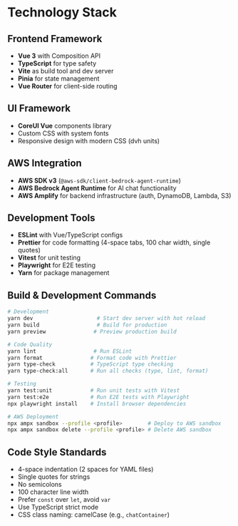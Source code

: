 # Technology Stack

## Frontend Framework

- **Vue 3** with Composition API
- **TypeScript** for type safety
- **Vite** as build tool and dev server
- **Pinia** for state management
- **Vue Router** for client-side routing

## UI Framework

- **CoreUI Vue** components library
- Custom CSS with system fonts
- Responsive design with modern CSS (dvh units)

## AWS Integration

- **AWS SDK v3** (`@aws-sdk/client-bedrock-agent-runtime`)
- **AWS Bedrock Agent Runtime** for AI chat functionality
- **AWS Amplify** for backend infrastructure (auth, DynamoDB, Lambda, S3)

## Development Tools

- **ESLint** with Vue/TypeScript configs
- **Prettier** for code formatting (4-space tabs, 100 char width, single quotes)
- **Vitest** for unit testing
- **Playwright** for E2E testing
- **Yarn** for package management

## Build & Development Commands

```bash
# Development
yarn dev                    # Start dev server with hot reload
yarn build                  # Build for production
yarn preview               # Preview production build

# Code Quality
yarn lint                  # Run ESLint
yarn format               # Format code with Prettier
yarn type-check           # TypeScript type checking
yarn type-check:all       # Run all checks (type, lint, format)

# Testing
yarn test:unit            # Run unit tests with Vitest
yarn test:e2e             # Run E2E tests with Playwright
npx playwright install    # Install browser dependencies

# AWS Deployment
npx ampx sandbox --profile <profile>        # Deploy to AWS sandbox
npx ampx sandbox delete --profile <profile> # Delete AWS sandbox
```

## Code Style Standards

- 4-space indentation (2 spaces for YAML files)
- Single quotes for strings
- No semicolons
- 100 character line width
- Prefer `const` over `let`, avoid `var`
- Use TypeScript strict mode
- CSS class naming: camelCase (e.g., `chatContainer`)

